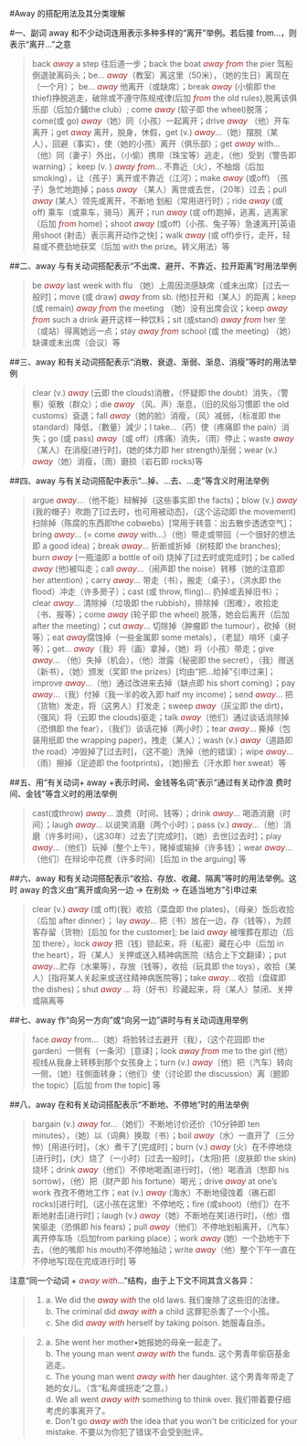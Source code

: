#Away 的搭配用法及其分类理解 
 
#一、副词 away 和不少动词连用表示多种多样的“离开”举例。若后接 from…，则表示“离开…”之意 
 
> back *away* a step 往后道一步；back the boat *away from* the pier 驾船倒退驶离码头；be… *away*（教室）离这里（50米），（她的生日）离现在（一个月）； be… *away* 他离开（或缺席）；break *away* (小偷即 the thief)挣脱逃走，破除或不遵守陈规戒律(后加 *from* the old rules),脱离该俱乐部（后加介鋪the club）; come *away* (软子即 the wheel)脱落；come(或 go) *away*（她）同（小孩）一起离开；drive *away* （他）开车离开；get *away* 离开，脱身，休假，get (v.) *away*…（她）摆脱（某人），回避（事实），使（她的小孩）离开（俱乐部）；get *away* with…（他）同（妻子）外出，（小偷）携带（珠宝等）逃走，（他）受到（警告即 warning）； keep (v. ) *away from*… 不靠近（火），不柚烟（后加 smoking），让（孩子）离开或不靠近（江河）；make	*away* (或off) （孩子）急忙地跑掉；pass *away* （某人）离世或去世，（20年）过去；pull *away* (某人）领先或离开，不断地 
划船（常用进行时）；ride *away* (或 off) 乘车（或乘车，骑马）离开；run *away* (或 off)跑掉，逃离，逃离家（后加 *from* home)；shoot *away* (或off)（小孩、兔子等）急速离开[英语用shoot (射击）表示离开动作之快]；walk *away* (或 off)步行，走开，轻易或不费劲地获奖（后加 with the prize。转义用法）等 
 
##二、away 与有关动词搭配表示“不出席、避开、不靠近、拉开距离”时用法举例 
 
> be *away* last week with flu （她）上周因流感缺席（或未出席）[过去一般时]；move (或 draw) *away* from sb. (他)拉开和（某人）的距离；keep (或 remain) *away from* the meeting （她）没有出席会议；keep *away from* such a drink 避开这样一种饮料；sit (或stand)	*away from* her 坐（或站）得离她远一点；stay *away from* school (或 the meeting) （她）缺课或未出席（会议）等 
 
##三、away 和有关动词搭配表示“消散、衰退、渐弱、渐息、消瘦”等时的用法举例 
 
> clear (v.) *away* (云即 the clouds)消散，（怀疑即 the doubt）消失，（警察）驱散（群众）；die *away* （风、声）渐息，（旧的风俗习慣即 the old customs）袞退；fall *away*（她的脸）消瘦，（风）减弱，（标准即 the standard）降低，（數量）減少；I take…（药）使（疼痛即 the pain）消失；go (或 pass) *away*（或 off）(疼痛）消失，（雨）停止；waste *away*（某人）在消瘦[进行时]，(她的体力即 her strength)渐弱；wear (v.) *away*（她）消瘦，（雨）磨损（岩石即 rocks)等 
 
##四、away 与有关动词搭配中表示“…掉、…去、…走”等含义时用法举例 
 
> argue *away*…（他不能）辩解掉（这些事实即 the facts)；blow (v.) *away* (我的帽子）吹跑了[过去时，也可用被动态]，（这个运动即 the movement) 扫除掉（陈腐的东西即the cobwebs）[常用于转意：出去散步透透空气]；bring *away*… (= come *away* with…）（他）带走或带回（一个很好的想法即 a good idea)；break *away*… 折断或折掉（树枝即 the branches); burn *away* (一瓶油即 a bottle of oil) 烧掉了[过去时或完成时]；be called *away* (他)被叫走；call *away*…（闹声即 the noise）转移（她的注意即 her attention)；carry *away*… 带走（书），搬走（桌子），（洪水即 the flood）冲走（许多房子）；cast (或 throw, fling)… 扔掉或丢掉旧书）；clear *away*… 清除掉（垃圾即 the rubbish)，排除掉（困难），收拾走（书、报等）；come *away* (轮子即 the wheel) 脱落，她会后离开（后加 after the meeting）；cut *away*… 切除掉（肿瘤即 the tumour），砍掉（树等）；eat *away*腐蚀掉（一些金属即 some metals），（老鼠）啃坏（桌子等）；get… *away*（我）将（画）拿掉，（她）将（小孩）带走；give *away*… （他）失掉（机会），（他）泄露（秘密即 the secret），（我）赠送（新书），（她）颁发（奖即 the prizes）[均由“把…给掉”引申过来]；improve *away*…（他）通过改进来去掉（缺点即 his short coming）；pay *away*…（我）付掉（我一半的收入即 half my income)；send *away*… 把（货物）发走，将（这男人）打发走；sweep *away*（灰尘即 the dirt)，（强风）将（云即 the clouds)驱走；talk *away*（他们）通过谈话消除掉（恐惧即 the fear），（我们）谈话花掉（两小时）；tear *away*… 撕掉（包装用纸即 the wrapping paper)，拽走（某人）；wash (v.) *away*（道路即 the road）冲毁掉了[过去时]，（这不能）洗掉（他的错误）；wipe *away*…（雨）擦掉（足迹即 the footprints)，（她)擦去（汗水即 her sweat）等 
 
##五、用“有关动词+ away +表示时间、金钱等名词”表示“通过有关动作浪 费时间、金钱”等含义时的用法举例

> cast(或throw) *away*… 浪费（时间、钱等）；drink *away*… 喝酒消磨（时间）；laugh *away*… 以说笑消磨（两个小时）；pass (v.) *away*…（他）消磨（许多时间），（这30年）过去了[完成时]，（她）去世[过去时]；play *away*…（他们）玩掉（整个上午），赌掉或输掉（许多钱）；wear *away*…（他们）在辩论中花费（许多时间）[后加 in the arguing] 等
 
##六、away 和有关动词搭配表示“收拾、存放、收藏、隔离”等时的用法举例。这时 away 的含义由“离开或向另一边 -> 在别处 -> 在适当地方”引申过来 
 
> clear (v.) *away* (或 off)(我）收拾（菜盘即 the plates)，（母亲）饭后收拾（后加 after dinner）； lay *away*… 把（书）放在一边，存（钱等），为顾客存留（货物）[后加 for the customer]; be laid *away* 被埋葬在那边（后加 there），lock *away* 把（钱）锁起来，将（私密）藏在心中（后加 in the heart），将（某人）关押或送入精神病医院（结合上下文翻译）；put *away*…贮存（水果等），存放（钱等），收拾（玩具即 the toys），收拾（某人）[指将某人关起来或送往精神病医院等]；take *away*… 收拾（盘碟即 the dishes)；shut *away*	… 将（好书）珍藏起来，将（某人）禁闭、关押或隔离等

##七、away 作“向另一方向”或“向另一边”讲时与有关动词连用举例

> face *away* from…（她）将脸转过去避开（我），（这个花园即 the garden）一侧有（一条河）[意译]；look *away from* me to the girl (他）视线从我身上转移到那个女孩身上；turn (v.) *away*（他）把（汽车）转向一侧，（她）往側面转身；（他们）使（讨论即  the discussion）离（题即 the topic）[后加 from the topic] 等
 
##八、away 在和有关动词搭配表示“不断地、不停地”时的用法举例 
 
> bargain (v.) *away* for…（她们）不断地讨价还价（10分钟即 ten minutes），（她）以（词典）换取（书）；boil *away*（水）一直开了（三分忡）[用进行时]，（水）煮干了[完成时]；burn (v.) *away* (火）在不停地烧[进行时]，(大）烧了（一小时）[过去一般时]，（太阳)把（皮肤即 the skin)烧坏；drink *away*（他们）不停地喝酒[进行时]，（他）喝酒消（愁即 his sorrow)，（他）把（财产即 his fortune）喝光；drive *away* at one’s work 孜孜不倦地工作；eat (v.) *away* (海水）不断地侵蚀着（礁石即 rocks)[进行时],（这小孩在这里）不停地吃；fire (或shoot)（他们）在不断地射击[进行时]；laugh (v.) *away*（她）不断地在笑[进行时]，（他）借笑驱走（恐惧即 his fears)；pull *away*（他们）不停地划船离开，（汽车）离开停车场（后加from parking place）；work *away* (她）一个劲地干下去，（他的嘴即 his mouth)不停地抽动；write *away*（他）整个下午一直在不停地写[现在完成进行时] 等
 
注意“同一个动词 + *away with*…”结构，由于上下文不同其含义各异： 
 
>1.	a. We did	the	 *away with* the old laws. 我们废除了这些旧的法律。<br />b. The criminal did *away with* a child 这罪犯杀害了一个小孩。<br />c. She did *away with* herself by taking poison. 她服毒自杀。 
 
>2.	a. She went	her	mother•她报她的母亲一起走了。<br />b. The young man went *away with* the funds. 这个男青年偷窃基金逃走。<br />c. The young man went *away with* her daughter. 这个男青年带走了她的女儿。（含“私奔或拐走”之意。）<br />d.	We all went *away with*	 something to think over. 我们带着要仔细考虎的事离开了。<br />e. Don't go *away with* the idea that you won't be criticized for your mistake. 不要以为你犯了错误不会受到批评。 

<style>em {color: brown;}</style>